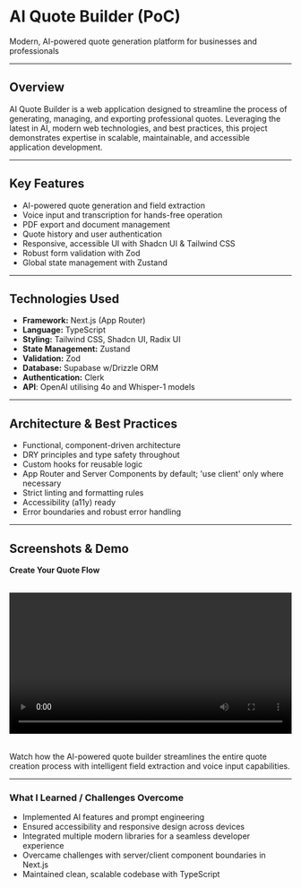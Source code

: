# AI Quote Builder (PoC)

Modern, AI-powered quote generation platform for businesses and professionals

---

## Overview

AI Quote Builder is a web application designed to streamline the process of generating, managing, and exporting professional quotes. Leveraging the latest in AI, modern web technologies, and best practices, this project demonstrates expertise in scalable, maintainable, and accessible application development.

---

## Key Features

- AI-powered quote generation and field extraction
- Voice input and transcription for hands-free operation
- PDF export and document management
- Quote history and user authentication
- Responsive, accessible UI with Shadcn UI & Tailwind CSS
- Robust form validation with Zod
- Global state management with Zustand

---

## Technologies Used

- **Framework:** Next.js (App Router)
- **Language:** TypeScript
- **Styling:** Tailwind CSS, Shadcn UI, Radix UI
- **State Management:** Zustand
- **Validation:** Zod
- **Database:** Supabase w/Drizzle ORM
- **Authentication:** Clerk
- **API**: OpenAI utilising 4o and Whisper-1 models

---

## Architecture & Best Practices

- Functional, component-driven architecture
- DRY principles and type safety throughout
- Custom hooks for reusable logic
- App Router and Server Components by default; 'use client' only where necessary
- Strict linting and formatting rules
- Accessibility (a11y) ready
- Error boundaries and robust error handling

---

## Screenshots & Demo

**Create Your Quote Flow**

<video controls playsInline preload="metadata" style="width: 100%; max-width: 800px; margin: 2rem auto; display: block;">
  <source src="/demo/ai-quote-builder-demo.mp4" type="video/mp4" />
  Your browser does not support the video tag. 
  <a href="/demo/ai-quote-builder-demo.mp4" target="_blank" rel="noopener noreferrer">
    View the video here
  </a>
</video>

Watch how the AI-powered quote builder streamlines the entire quote creation process with intelligent field extraction and voice input capabilities.

---

### What I Learned / Challenges Overcome

- Implemented AI features and prompt engineering
- Ensured accessibility and responsive design across devices
- Integrated multiple modern libraries for a seamless developer experience
- Overcame challenges with server/client component boundaries in Next.js
- Maintained clean, scalable codebase with TypeScript
